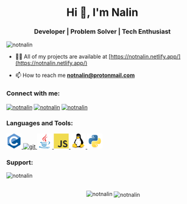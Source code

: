 <h1 align="center">Hi 👋, I'm Nalin</h1>
<h3 align="center">Developer | Problem Solver | Tech Enthusiast</h3>

<p align="left"> <img src="https://komarev.com/ghpvc/?username=notnalin&label=Profile%20views&color=0e75b6&style=flat" alt="notnalin" /> </p>

- 👨‍💻 All of my projects are available at [https://notnalin.netlify.app/](https://notnalin.netlify.app/)

- 📫 How to reach me **notnalin@protonmail.com**

<h3 align="left">Connect with me:</h3>
<p align="left">
<a href="https://twitter.com/notnalin" target="blank"><img align="center" src="https://raw.githubusercontent.com/rahuldkjain/github-profile-readme-generator/master/src/images/icons/Social/twitter.svg" alt="notnalin" height="30" width="40" /></a>
<a href="https://linkedin.com/in/notnalin" target="blank"><img align="center" src="https://raw.githubusercontent.com/rahuldkjain/github-profile-readme-generator/master/src/images/icons/Social/linked-in-alt.svg" alt="notnalin" height="30" width="40" /></a>
<a href="https://instagram.com/notnalin" target="blank"><img align="center" src="https://raw.githubusercontent.com/rahuldkjain/github-profile-readme-generator/master/src/images/icons/Social/instagram.svg" alt="notnalin" height="30" width="40" /></a>
</p>

<h3 align="left">Languages and Tools:</h3>
<p align="left"> <a href="https://www.cprogramming.com/" target="_blank" rel="noreferrer"> <img src="https://raw.githubusercontent.com/devicons/devicon/master/icons/c/c-original.svg" alt="c" width="40" height="40"/> </a> <a href="https://git-scm.com/" target="_blank" rel="noreferrer"> <img src="https://www.vectorlogo.zone/logos/git-scm/git-scm-icon.svg" alt="git" width="40" height="40"/> </a> <a href="https://www.java.com" target="_blank" rel="noreferrer"> <img src="https://raw.githubusercontent.com/devicons/devicon/master/icons/java/java-original.svg" alt="java" width="40" height="40"/> </a> <a href="https://developer.mozilla.org/en-US/docs/Web/JavaScript" target="_blank" rel="noreferrer"> <img src="https://raw.githubusercontent.com/devicons/devicon/master/icons/javascript/javascript-original.svg" alt="javascript" width="40" height="40"/> </a> <a href="https://www.linux.org/" target="_blank" rel="noreferrer"> <img src="https://raw.githubusercontent.com/devicons/devicon/master/icons/linux/linux-original.svg" alt="linux" width="40" height="40"/> </a> <a href="https://www.python.org" target="_blank" rel="noreferrer"> <img src="https://raw.githubusercontent.com/devicons/devicon/master/icons/python/python-original.svg" alt="python" width="40" height="40"/> </a> </p>

<h3 align="left">Support:</h3>
<p><a href="https://www.buymeacoffee.com/notnalin"> <img align="left" src="https://cdn.buymeacoffee.com/buttons/v2/default-yellow.png" height="50" width="210" alt="notnalin" /></a></p><br><br>

<p><img align="left" src="https://github-readme-stats.vercel.app/api/top-langs?username=notnalin&show_icons=true&locale=en&layout=compact" alt="notnalin" /></p>

<p>&nbsp;<img align="center" src="https://github-readme-stats.vercel.app/api?username=notnalin&show_icons=true&locale=en" alt="notnalin" /></p>
